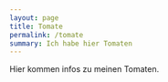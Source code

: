 ```yaml
---
layout: page
title: Tomate
permalink: /tomate
summary: Ich habe hier Tomaten
---
```


Hier kommen infos zu meinen Tomaten.